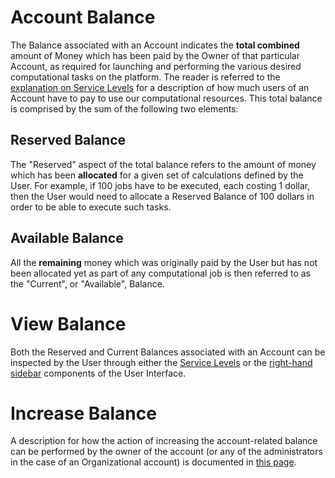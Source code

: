 # Account Balance

The Balance associated with an Account indicates the **total combined** amount of Money which has been paid by the Owner of that particular Account, as required for launching and performing the various desired computational tasks on the platform. The reader is referred to the [explanation on Service Levels](service-levels.md) for a description of how much users of an Account have to pay to use our computational resources. This total balance is comprised by the sum of the following two elements:

## Reserved Balance

The "Reserved" aspect of the total balance refers to the amount of money which has been **allocated** for a given set of calculations defined by the User. For example, if 100 jobs have to be executed, each costing 1 dollar, then the User would need to allocate a Reserved Balance of 100 dollars in order to be able to execute such tasks. 

## Available Balance

 All the **remaining** money which was originally paid by the User but has not been allocated yet as part of any computational job is then referred to as the "Current", or "Available", Balance.
 
# View Balance

Both the Reserved and Current Balances associated with an Account can be inspected by the User through either the [Service Levels](ui/service-level.md) or the [right-hand sidebar](/ui/universal/right-sidebar.md) components of the User Interface.

# Increase Balance

A description for how the action of increasing the account-related balance can be performed by the owner of the account (or any of the administrators in the case of an Organizational account) is documented in [this page](accounting/increase-balance.md).
